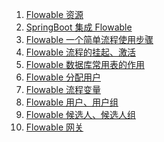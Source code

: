 1. [Flowable 资源][01]
1. [SpringBoot 集成 Flowable][02]
1. [Flowable 一个简单流程使用步骤][03]
1. [Flowable 流程的挂起、激活][04]
1. [Flowable 数据库常用表的作用][05]
1. [Flowable 分配用户][06]
1. [Flowable 流程变量][07]
1. [Flowable 用户、用户组][08]
1. [Flowable 候选人、候选人组][09]
1. [Flowable 网关][10]




[01]: https://fgq233.github.io/md/workflow/flowable01
[02]: https://fgq233.github.io/md/workflow/flowable02
[03]: https://fgq233.github.io/md/workflow/flowable03
[04]: https://fgq233.github.io/md/workflow/flowable04
[05]: https://fgq233.github.io/md/workflow/flowable05
[06]: https://fgq233.github.io/md/workflow/flowable06
[07]: https://fgq233.github.io/md/workflow/flowable07
[08]: https://fgq233.github.io/md/workflow/flowable08
[09]: https://fgq233.github.io/md/workflow/flowable09
[10]: https://fgq233.github.io/md/workflow/flowable10


